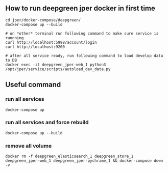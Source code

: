 

How to run deepgreen jper docker in first time
--------------------------------------------------------
```shell
cd jper/docker-compose/deepgreen/
docker-compose up --build

# on *other* terminal run following command to make sure service is runnning
curl http://localhost:5998/account/login
curl http://localhost:9200

# after all service ready, run following command to load develop data to DB
docker exec -it deepgreen_jper-web_1 python3 /opt/jper/service/scripts/autoload_dev_data.py
```

Useful command
-------------------------
### run all services
```shell
docker-compose up
```

### run all services and force rebuild
```shell
docker-compose up --build
```

### remove all volume 
```shell
docker rm -f deepgreen_elasticsearch_1 deepgreen_store_1 deepgreen_jper-web_1 deepgreen_jper-pychrame_1 && docker-compose down -v
```
